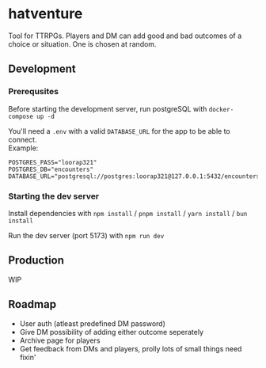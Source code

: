 # hatventure

Tool for TTRPGs. Players and DM can add good and bad outcomes of a choice or situation. One is chosen at random. 

## Development

### Prerequsites

Before starting the development server, run postgreSQL with `docker-compose up -d`

You'll need a `.env` with a valid `DATABASE_URL` for the app to be able to connect.\
Example:
```env
POSTGRES_PASS="loorap321"
POSTGRES_DB="encounters"
DATABASE_URL="postgresql://postgres:loorap321@127.0.0.1:5432/encounters"
```

### Starting the dev server

Install dependencies with `npm install` / `pnpm install` / `yarn install` / `bun install`

Run the dev server (port 5173) with `npm run dev`

## Production

WIP

## Roadmap

- User auth (atleast predefined DM password)
- Give DM possibility of adding either outcome seperately
- Archive page for players
- Get feedback from DMs and players, prolly lots of small things need fixin'

